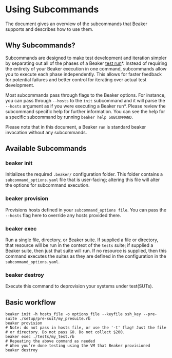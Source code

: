 # Using Subcommands

The document gives an overview of the subcommands that Beaker supports and describes how to use them.

## Why Subcommands?

Subcommands are designed to make test development and iteration simpler by separating out all of the phases of a Beaker [test run](test_run.md)*. Instead of requiring the entirety of your Beaker execution in one command, subcommands allow you to execute each phase independently. This allows for faster feedback for potential failures and better control for iterating over actual test development.

Most subcommands pass through flags to the Beaker options. For instance, you can pass through `--hosts` to the `init` subcommand and it will parse the `--hosts` argument as if you were executing a Beaker run*. Please review the subcommand specific help for further information. You can see the help for a specific subcommand by running `beaker help SUBCOMMAND`.

Please note that in this document, a Beaker `run` is standard beaker invocation without any subcommands.

## Available Subcommands

### beaker init

Initializes the required `.beaker/` configuration folder. This folder contains a `subcommand_options.yaml` file that is user-facing; altering this file will alter the options for subcommand execution.

### beaker provision

Provisions hosts defined in your `subcommand_options file`. You can pass the `--hosts` flag here to override any hosts provided there.

### beaker exec

Run a single file, directory, or Beaker suite. If supplied a file or directory, that resource will be run in the context of the `tests` suite; if supplied a Beaker suite, then just that suite will run. If no resource is supplied, then this command executes the suites as they are defined in the configuration in the `subcommand_options.yaml`.

### beaker destroy

Execute this command to deprovision your systems under test(SUTs).

## Basic workflow

```
beaker init -h hosts_file -o options_file --keyfile ssh_key --pre-suite ./setup/pre-suit/my_presuite.rb
beaker provision
# Note: do not pass in hosts file, or use the '-t' flag! Just the file
# or directory. Do not pass GO. Do not collect $200.
beaker exec ./tests/my_test.rb
# Repeating the above command as needed
# When you're done testing using the VM that Beaker provisioned
beaker destroy
```
